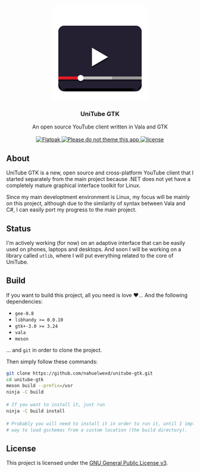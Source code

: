 <p align="center">
  <img src="data/icons/scalable/apps/com.github.nahuelwexd.Unitube.svg"/>

  <h3 align="center">UniTube GTK</h3>

  <p align="center">
    An open source YouTube client written in Vala and GTK
    <br>
    <br>
    <a href="https://github.com/nahuelwexd/unitube-gtk/commits/master">
      <img alt="Flatpak" src="https://github.com/nahuelwexd/unitube-gtk/workflows/Flatpak/badge.svg"/>
    </a>
    <a href="https://stopthemingmy.app">
      <img alt="Please do not theme this app" src="https://stopthemingmy.app/badge.svg">
    </a>
    <a href="COPYING">
      <img alt="license" src="https://img.shields.io/github/license/nahuelwexd/unitube-gtk?label=License&logo=gnu">
    </a>
  </p>
</p>

## About
UniTube GTK is a new, open source and cross-platform YouTube client that I
started separately from the main project because .NET does not yet have a
completely mature graphical interface toolkit for Linux.

Since my main developtment environment is Linux, my focus will be mainly on this
project, although due to the similarity of syntax between Vala and C#, I can
easily port my progress to the main project.

## Status
I'm actively working (for now) on an adaptive interface that can be easily used
on phones, laptops and desktops. And soon I will be working on a library called
`utlib`, where I will put everything related to the core of UniTube.

## Build
If you want to build this project, all you need is love ❤️... And the following
dependencies:

- `gee-0.8`
- `libhandy >= 0.0.10`
- `gtk+-3.0 >= 3.24`
- `vala`
- `meson`

... and `git` in order to clone the project.

Then simply follow these commands:

```sh
git clone https://github.com/nahuelwexd/unitube-gtk.git
cd unitube-gtk
meson build --prefix=/usr
ninja -C build

# If you want to install it, just run
ninja -C build install

# Probably you will need to install it in order to run it, until I implement a
# way to load gschemas from a custom location (the build directory).
```

## License
This project is licensed under the [GNU General Public License v3](COPYING).
